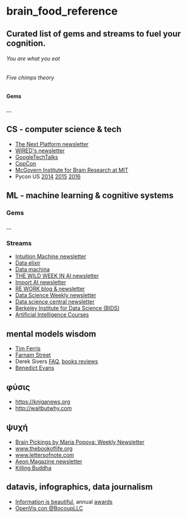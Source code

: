 # brain_food_reference
## Curated list of gems and streams to fuel your cognition.

###### *You are what you eat*
###### *Five chimps theory*

#### Gems

##### ...

## CS - computer science & tech
* [The Next Platform newsletter](https://www.nextplatform.com/register/)
* [WIRED's newsletter](https://www.wired.com/newsletter)
* [GoogleTechTalks](https://www.youtube.com/channel/UCtXKDgv1AVoG88PLl8nGXmw)
* [CppCon](https://www.youtube.com/channel/UCMlGfpWw-RUdWX_JbLCukXg)
* [McGovern Institute for Brain Research at MIT](https://www.youtube.com/channel/UCDqKkRpDCSqPx8kGn0aTIZw)
* Pycon US [2014](https://www.youtube.com/channel/UCFDHJGm0IxH9uwcIHfR72yg) [2015](https://www.youtube.com/channel/UCgxzjK6GuOHVKR_08TT4hJQ) [2016](https://www.youtube.com/channel/UCwTD5zJbsQGJN75MwbykYNw)

## ML - machine learning & cognitive systems
### Gems
##### ...

### Streams
* [Intuition Machine newsletter](https://www.getrevue.co/profile/intuitionmachine)
* [Data elixir](dataelixir.com)
* [Data machina](http://datamachina.com)
* [THE WILD WEEK IN AI newsletter](http://www.wildml.com/newsletter/)
* [Import AI newsletter](https://jack-clark.net/import-ai/)
* [RE WORK blog & newsletter](https://re-work.co/)
* [Data Science Weekly newsletter](https://www.datascienceweekly.org/)
* [Data science central newsletter](http://www.datasciencecentral.com/profiles/blogs/check-out-our-dsc-newsletter)
* [Berkeley Institute for Data Science (BIDS)](https://www.youtube.com/channel/UCBBd3JxQl455JkWBeulc-9w)
* [Artificial Intelligence Courses](https://www.youtube.com/user/aicourses)

## mental models wisdom 
- [Tim Ferris](http://tim.blog/podcast/)
- [Farnam Street](https://www.farnamstreetblog.com/)
- Derek Sivers [FAQ](https://sivers.org/faq), [books reviews](https://sivers.org/)
- [Benedict Evans](http://ben-evans.com/newsletter/)

## φύσις
* https://kniganews.org
* http://waitbutwhy.com

## ψυχή
- [Brain Pickings by Maria Popova: Weekly Newsletter](www.brainpickings.org)
- www.thebookoflife.org
- www.lettersofnote.com
- [Aeon Magazine newsletter](https://aeon.co/)
- [Killing Buddha](http://www.killingbuddha.co/)

## datavis, infographics, data journalism
* [Information is beautiful](http://www.informationisbeautiful.net/), annual [awards](http://www.informationisbeautifulawards.com/)
* [OpenVis con @BocoupLLC ](https://www.youtube.com/channel/UCQUPI1PxfE4-bqwuI26I2HA)
